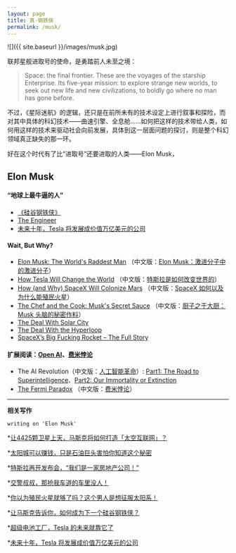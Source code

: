 ```yaml
---
layout: page
title: 真·钢铁侠
permalink: /musk/
---
```


![]({{ site.baseurl }}/images/musk.jpg)

联邦星舰进取号的使命，是勇踏前人未至之境：

> Space: the final frontier. These are the voyages of the starship Enterprise. Its five-year mission: to explore strange new worlds, to seek out new life and new civilizations, to boldly go where no man has gone before.

不过，《星际迷航》的逻辑，还只是在前所未有的技术设定上进行叙事和探险，而对其中具体的科幻技术——曲速引擎、全息舱……如何把这样的技术带给人类，如何用这样的技术来驱动社会向前发展，具体到这一层面问题的探讨，则是整个科幻领域真正缺失的那一环。

好在这个时代有了比“进取号”还要进取的人类——Elon Musk，

## Elon Musk

#### “地球上最牛逼的人”

+ [《硅谷钢铁侠》]()
+ [The Engineer](https://leanpub.com/theengineer/)
+ [未来十年，Tesla 将发展成价值万亿美元的公司](http://bitandliteracy.github.io/master-plan)

#### Wait, But Why?

+ [Elon Musk: The World's Raddest Man](http://waitbutwhy.com/2015/05/elon-musk-the-worlds-raddest-man.html) （中文版：[Elon Musk：激进分子中的激进分子](http://bitandliteracy.github.io/elon-musk)）
+ [How Tesla Will Change the World](http://waitbutwhy.com/2015/06/how-tesla-will-change-your-life.html) （中文版：[特斯拉是如何改变世界的](http://bitandliteracy.github.io/Tesla)）
+ [How (and Why) SpaceX Will Colonize Mars](http://waitbutwhy.com/2015/08/how-and-why-spacex-will-colonize-mars.html) （中文版：[SpaceX 如何以及为什么能殖民火星](http://bitandliteracy.github.io/SpaceX)）
+ [The Chef and the Cook: Musk's Secret Sauce](http://waitbutwhy.com/2015/11/the-cook-and-the-chef-musks-secret-sauce.html) （中文版：[厨子之于大厨：Musk 头脑的秘密作料](http://bitandliteracy.github.io/musk-mind)）
+ [The Deal With Solar City](http://waitbutwhy.com/2015/06/the-deal-with-solar.html) 
+ [The Deal With the Hyperloop](http://waitbutwhy.com/2015/06/hyperloop.html) 
+ [SpaceX’s Big Fucking Rocket – The Full Story](http://waitbutwhy.com/2016/09/spacexs-big-fking-rocket-the-full-story.html)

#### 扩展阅读：[Open AI](https://openai.com)、[费米悖论](https://en.wikipedia.org/wiki/Fermi_paradox)

+ The AI Revolution（中文版：[人工智能革命](http://bitandliteracy.github.io/AI-Revolution)）: [Part1: The Road to Superintelligence](http://waitbutwhy.com/2015/01/artificial-intelligence-revolution-1.html)、[Part2: Our Immortality or Extinction](http://waitbutwhy.com/2015/01/artificial-intelligence-revolution-2.html)
+ [The Fermi Paradox](http://waitbutwhy.com/2014/05/fermi-paradox.html)  （中文版：[费米悖论](http://bitandliteracy.github.io/Fermi-Paradox)）

***

**相关写作**

`writing on 'Elon Musk'`

*[让4425颗卫星上天，马斯克将如何打造「太空互联网」？](http://mp.weixin.qq.com/s/7FgOsf7uE4inA4dl35yT5A)

*[太阳城可以赚钱，只是石油巨头害怕你知道这个秘密](http://mp.weixin.qq.com/s/89bANotD0oobTW-15lb_ZA)

*[特斯拉再开发布会，“我们是一家房地产公司！”](http://mp.weixin.qq.com/s/32iYMZmBmu48YEyzBi8Sxw)

*[交警叔叔，那抢我车道的车里没人！](http://mp.weixin.qq.com/s/qF3nfpuISESWYmH8TbmOqg)

*[你以为殖民火星就够了吗？这个男人是想征服太阳系！](http://mp.weixin.qq.com/s/CLQHIcHU6c5MnYHq5xxA9Q)

*[让马斯克告诉你，如何成为下一个硅谷钢铁侠？](http://mp.weixin.qq.com/s/gdTyJ4gX5DMwmnlDBOlL4g)

*[超级电池工厂，Tesla 的未来就靠它了](http://mp.weixin.qq.com/s/4CnQ36w09iEry0PDCmtg4g)

*[未来十年，Tesla 将发展成价值万亿美元的公司](http://mp.weixin.qq.com/s/qgus3YQK6uHi_HGQxItOXA)
